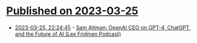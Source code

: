 # [Published on 2023-03-25](index.md)

* [2023-03-25, 22:24:45](https://lobste.rs/s/h2ba9y/sam_altman_openai_ceo_on_gpt_4_chatgpt) - [Sam Altman: OpenAI CEO on GPT-4, ChatGPT, and the Future of AI (Lex Fridman Podcast)](https://lexfridman.com/sam-altman/)
